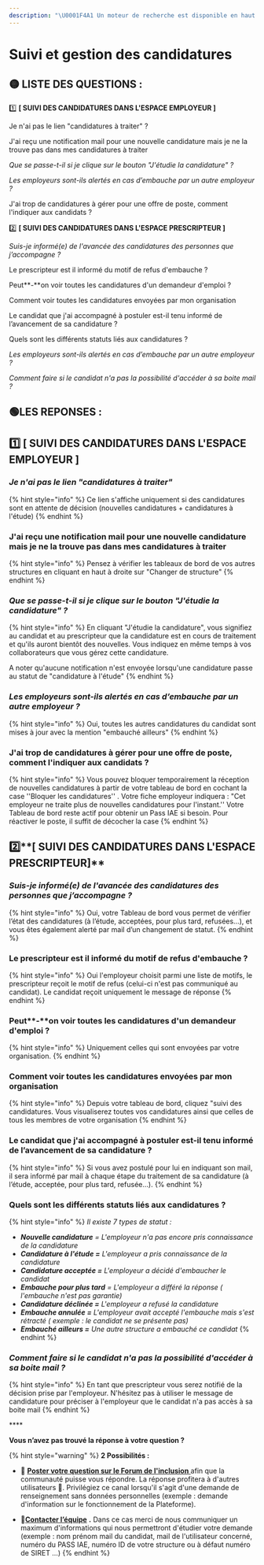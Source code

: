 ```yaml
---
description: "\U0001F4A1 Un moteur de recherche est disponible en haut à droite ↗↗↗"
---
```


# Suivi et gestion des candidatures

## 🟡 LISTE DES QUESTIONS  :

1️⃣ **\[ SUIVI DES CANDIDATURES DANS L'ESPACE EMPLOYEUR \]**

Je n'ai pas le lien "candidatures à traiter" ?

J'ai reçu une notification mail pour une nouvelle candidature mais je ne la trouve pas dans mes candidatures à traiter

_Que se passe-t-il si je clique sur le bouton "J'étudie la candidature" ?_

_Les employeurs sont-ils alertés en cas d’embauche par un autre employeur ?_

J'ai trop de candidatures à gérer pour une offre de poste, comment l'indiquer aux candidats ?

2️⃣ **\[ SUIVI DES CANDIDATURES DANS L'ESPACE PRESCRIPTEUR \]**

_Suis-je informé\(e\) de l'avancée des candidatures des personnes que j’accompagne ?_

Le prescripteur est il informé du motif de refus d'embauche ?

Peut**-**on voir toutes les candidatures d'un demandeur d'emploi ?

Comment voir toutes les candidatures envoyées par mon organisation

Le candidat que j'ai accompagné à postuler est-il tenu informé de l’avancement de sa candidature ?

Quels sont les différents statuts liés aux candidatures ?

_Les employeurs sont-ils alertés en cas d’embauche par un autre employeur ?_

_Comment faire si le candidat n'a pas la possibilité d'accéder à sa boite mail ?_

## 🟢LES REPONSES : 

## 1️⃣ **\[ SUIVI DES CANDIDATURES DANS L'ESPACE EMPLOYEUR \]**

### _Je n'ai pas le lien "candidatures à traiter"_

{% hint style="info" %}
Ce lien s'affiche uniquement si des candidatures sont en attente de décision \(nouvelles candidatures + candidatures à l'étude\)
{% endhint %}

### J'ai reçu une notification mail pour une nouvelle candidature mais je ne la trouve pas dans mes candidatures à traiter

{% hint style="info" %}
Pensez à vérifier les tableaux de bord de vos autres structures en cliquant en haut à droite sur "Changer de structure"
{% endhint %}

### _Que se passe-t-il si je clique sur le bouton "J'étudie la candidature" ?_

{% hint style="info" %}
En cliquant "J'étudie la candidature", vous signifiez au candidat et au prescripteur que la candidature est en cours de traitement et qu'ils auront bientôt des nouvelles. Vous indiquez en même temps à vos collaborateurs que vous gérez cette candidature.

A noter qu'aucune notification n'est envoyée lorsqu'une candidature passe au statut de "candidature à l'étude"
{% endhint %}

### _Les employeurs sont-ils alertés en cas d’embauche par un autre employeur ?_

{% hint style="info" %}
Oui, toutes les autres candidatures du candidat sont mises à jour avec la mention "embauché ailleurs"
{% endhint %}

### J'ai trop de candidatures à gérer pour une offre de poste, comment l'indiquer aux candidats ?

{% hint style="info" %}
Vous pouvez bloquer temporairement la réception de nouvelles candidatures à partir de votre tableau de bord en cochant la case ''Bloquer les candidatures'' . Votre fiche employeur indiquera : "Cet employeur ne traite plus de nouvelles candidatures pour l'instant.'' Votre Tableau de bord reste actif pour obtenir un Pass IAE si besoin. Pour réactiver le poste, il suffit de décocher la case
{% endhint %}

## 2️⃣**\[ SUIVI DES CANDIDATURES DANS L'ESPACE PRESCRIPTEUR\]**

### _Suis-je informé\(e\) de l'avancée des candidatures des personnes que j’accompagne ?_

{% hint style="info" %}
Oui, votre Tableau de bord vous permet de vérifier l’état des candidatures \(à l’étude, acceptées, pour plus tard, refusées…\), et vous êtes également alerté par mail d’un changement de statut.
{% endhint %}

### Le prescripteur est il informé du motif de refus d'embauche ?

{% hint style="info" %}
Oui l'employeur choisit parmi une liste de motifs, le prescripteur reçoit le motif de refus \(celui-ci n'est pas communiqué au candidat\). Le candidat reçoit uniquement le message de réponse
{% endhint %}

### Peut**-**on voir toutes les candidatures d'un demandeur d'emploi ?

{% hint style="info" %}
Uniquement celles qui sont envoyées par votre organisation.
{% endhint %}

### Comment voir toutes les candidatures envoyées par mon organisation

{% hint style="info" %}
Depuis votre tableau de bord, cliquez "suivi des candidatures. Vous visualiserez toutes vos candidatures ainsi que celles de tous les membres de votre organisation
{% endhint %}

### Le candidat que j'ai accompagné à postuler est-il tenu informé de l’avancement de sa candidature ?

{% hint style="info" %}
Si vous avez postulé pour lui en indiquant son mail, il sera informé par mail à chaque étape du traitement de sa candidature \(à l’étude, acceptée, pour plus tard, refusée…\).
{% endhint %}

### Quels sont les différents statuts liés aux candidatures ?

{% hint style="info" %}
_Il existe 7 types de statut :_

* _**Nouvelle candidature** = L'employeur n'a pas encore pris connaissance de la candidature_
* _**Candidature à l'étude =** L'employeur a pris connaissance de la candidature_
* _**Candidature acceptée =** L'employeur a décidé d'embaucher le candidat_
* _**Embauche pour plus tard** = L'employeur a différé la réponse \( l'embauche n'est pas garantie\)_
* _**Candidature déclinée =** L'employeur a refusé la candidature_
* _**Embauche annulée =** L'employeur avait accepté l'embauche mais s'est rétracté \( exemple : le candidat ne se présente pas\)_
* _**Embauché ailleurs =** Une autre structure a embauché ce candidat_
{% endhint %}

### _Comment faire si le candidat n'a pas la possibilité d'accéder à sa boite mail ?_

{% hint style="info" %}
En tant que prescripteur vous serez notifié de la décision prise par l'employeur. N'hésitez pas à utiliser le message de candidature pour préciser à l'employeur que le candidat n'a pas accès à sa boite mail
{% endhint %}

\*\*\*\*

**Vous n’avez pas trouvé la réponse à votre question ?**

{% hint style="warning" %}
**2 Possibilités :**

* 💬 [**Poster votre question sur le Forum de l'inclusion** ](https://forum.inclusion.beta.gouv.fr/)afin que la communauté puisse vous répondre. La réponse profitera à d'autres utilisateurs 🤝. Privilégiez ce canal lorsqu'il s'agit d'une demande de renseignement sans données personnelles \(exemple : demande d'information sur le fonctionnement de la Plateforme\).



* 📝[**Contacter l’équipe**](mailto:assistance@inclusion.beta.gouv.fr) **.** Dans ce cas merci de nous communiquer un maximum d'informations qui nous permettront d'étudier votre demande \(exemple : nom prénom mail du candidat, mail de l'utilisateur concerné, numéro du PASS IAE, numéro ID de votre structure ou à défaut numéro de SIRET …\)
{% endhint %}



